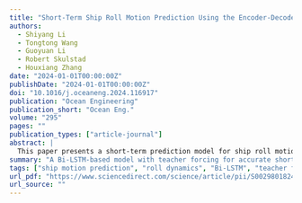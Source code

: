 ```yaml
---
title: "Short-Term Ship Roll Motion Prediction Using the Encoder-Decoder Bi-LSTM with Teacher Forcing"
authors:
  - Shiyang Li
  - Tongtong Wang
  - Guoyuan Li
  - Robert Skulstad
  - Houxiang Zhang
date: "2024-01-01T00:00:00Z"
publishDate: "2024-01-01T00:00:00Z"
doi: "10.1016/j.oceaneng.2024.116917"
publication: "Ocean Engineering"
publication_short: "Ocean Eng."
volume: "295"
pages: ""
publication_types: ["article-journal"]
abstract: |
  This paper presents a short-term prediction model for ship roll motion based on an encoder-decoder Bi-directional LSTM architecture with teacher forcing. The approach is trained on real-world time series data to capture temporal dependencies and improve prediction accuracy in dynamic sea states. Experimental results demonstrate the effectiveness of the model for real-time maritime motion forecasting, contributing to enhanced vessel stability control and safety.
summary: "A Bi-LSTM-based model with teacher forcing for accurate short-term prediction of ship roll motion in real sea conditions."
tags: ["ship motion prediction", "roll dynamics", "Bi-LSTM", "teacher forcing", "ocean engineering", "time series forecasting"]
url_pdf: "https://www.sciencedirect.com/science/article/pii/S0029801824002543"
url_source: ""
---
```

